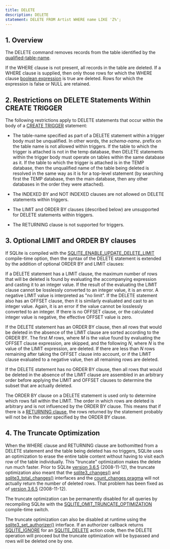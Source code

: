 ```yaml
---
title: DELETE
description: DELETE
statement: DELETE FROM Artist WHERE name LIKE 'Z%';
---
```


## 1. Overview

<!-- do-not-touch-svg-import: 'delete.svg' -->

The DELETE command removes records from the table identified by the
<a href="https://www.sqlite.org/syntax/qualified-table-name.html"
target="_blank">qualified-table-name</a>.

If the WHERE clause is not present, all records in the table are
deleted. If a WHERE clause is supplied, then only those rows for which
the WHERE clause [boolean expression](lang_expr#booleanexpr) is true are
deleted. Rows for which the expression is false or NULL are retained.

## 2. Restrictions on DELETE Statements Within CREATE TRIGGER

The following restrictions apply to DELETE statements that occur within
the body of a [CREATE TRIGGER](lang_createtrigger) statement:

- The <span class="yyterm">table-name</span> specified as part of a
  DELETE statement within a trigger body must be unqualified. In other
  words, the _schema-name_**.** prefix on the table name is not allowed
  within triggers. If the table to which the trigger is attached is not
  in the temp database, then DELETE statements within the trigger body
  must operate on tables within the same database as it. If the table to
  which the trigger is attached is in the TEMP database, then the
  unqualified name of the table being deleted is resolved in the same
  way as it is for a top-level statement (by searching first the TEMP
  database, then the main database, then any other databases in the
  order they were attached).

- The INDEXED BY and NOT INDEXED clauses are not allowed on DELETE
  statements within triggers.

- The LIMIT and ORDER BY clauses (described below) are unsupported for
  DELETE statements within triggers.

- The RETURNING clause is not supported for triggers.

## 3. Optional LIMIT and ORDER BY clauses

If SQLite is compiled with the
<a href="https://www.sqlite.org/compile.html#enable_update_delete_limit"
target="_blank">SQLITE_ENABLE_UPDATE_DELETE_LIMIT</a> compile-time
option, then the syntax of the DELETE statement is extended by the
addition of optional ORDER BY and LIMIT clauses:

<!-- do-not-touch-svg-import: 'delete2.svg' -->

If a DELETE statement has a LIMIT clause, the maximum number of rows
that will be deleted is found by evaluating the accompanying expression
and casting it to an integer value. If the result of the evaluating the
LIMIT clause cannot be losslessly converted to an integer value, it is
an error. A negative LIMIT value is interpreted as "no limit". If the
DELETE statement also has an OFFSET clause, then it is similarly
evaluated and cast to an integer value. Again, it is an error if the
value cannot be losslessly converted to an integer. If there is no
OFFSET clause, or the calculated integer value is negative, the
effective OFFSET value is zero.

If the DELETE statement has an ORDER BY clause, then all rows that would
be deleted in the absence of the LIMIT clause are sorted according to
the ORDER BY. The first *M* rows, where *M* is the value found by
evaluating the OFFSET clause expression, are skipped, and the following
*N*, where *N* is the value of the LIMIT expression, are deleted. If
there are less than *N* rows remaining after taking the OFFSET clause
into account, or if the LIMIT clause evaluated to a negative value, then
all remaining rows are deleted.

If the DELETE statement has no ORDER BY clause, then all rows that would
be deleted in the absence of the LIMIT clause are assembled in an
arbitrary order before applying the LIMIT and OFFSET clauses to
determine the subset that are actually deleted.

The ORDER BY clause on a DELETE statement is used only to determine
which rows fall within the LIMIT. The order in which rows are deleted is
arbitrary and is not influenced by the ORDER BY clause. This means that
if there is a [RETURNING clause](lang_returning), the rows returned by
the statement probably will not be in the order specified by the ORDER
BY clause. <span id="truncateopt"></span>

## 4. The Truncate Optimization

When the WHERE clause and RETURNING clause are bothomitted from a DELETE
statement and the table being deleted has no triggers, SQLite uses an
optimization to erase the entire table content without having to visit
each row of the table individually. This "truncate" optimization makes
the delete run much faster. Prior to SQLite
<a href="https://www.sqlite.org/releaselog/3_6_5.html"
target="_blank">version 3.6.5</a> (2008-11-12), the truncate
optimization also meant that the
<a href="https://www.sqlite.org/c3ref/changes.html"
target="_blank">sqlite3_changes()</a> and
<a href="https://www.sqlite.org/c3ref/total_changes.html"
target="_blank">sqlite3_total_changes()</a> interfaces and the
<a href="https://www.sqlite.org/pragma.html#pragma_count_changes"
target="_blank">count_changes pragma</a> will not actually return the
number of deleted rows. That problem has been fixed as of
<a href="https://www.sqlite.org/releaselog/3_6_5.html"
target="_blank">version 3.6.5</a> (2008-11-12).

The truncate optimization can be permanently disabled for all queries by
recompiling SQLite with the
<a href="https://www.sqlite.org/compile.html#omit_truncate_optimization"
target="_blank">SQLITE_OMIT_TRUNCATE_OPTIMIZATION</a> compile-time
switch.

The truncate optimization can also be disabled at runtime using the
<a href="https://www.sqlite.org/c3ref/set_authorizer.html"
target="_blank">sqlite3_set_authorizer()</a> interface. If an authorizer
callback returns <a href="https://www.sqlite.org/c3ref/c_deny.html"
target="_blank">SQLITE_IGNORE</a> for an
<a href="https://www.sqlite.org/c3ref/c_alter_table.html"
target="_blank">SQLITE_DELETE</a> action code, then the DELETE operation
will proceed but the truncate optimization will be bypassed and rows
will be deleted one by one.
